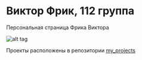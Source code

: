 # Виктор Фрик, 112 группа
Персональная страница Фрика Виктора 

![alt tag](https://sun9-48.userapi.com/impg/cknatw6FqWzFxYJQC2vcXVtndiiQkZIc3rjxRw/pAkNwsnpnmU.jpg?size=720x1080&quality=95&sign=65b783114f75342d32ac39f9573a968e&type=album)

Проекты расположены в репозитории [my_projects](https://github.com/vikfrik/myprojects)
